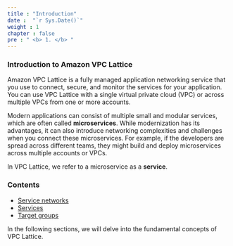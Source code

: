 ```yaml
---
title : "Introduction"
date :  "`r Sys.Date()`" 
weight : 1 
chapter : false
pre : " <b> 1. </b> "
---
```


### Introduction to Amazon VPC Lattice

Amazon VPC Lattice is a fully managed application networking service that you use to connect, secure, and monitor the services for your application. You can use VPC Lattice with a single virtual private cloud (VPC) or across multiple VPCs from one or more accounts.

Modern applications can consist of multiple small and modular services, which are often called **microservices**. While modernization has its advantages, it can also introduce networking complexities and challenges when you connect these microservices. For example, if the developers are spread across different teams, they might build and deploy microservices across multiple accounts or VPCs.

In VPC Lattice, we refer to a microservice as a **service**.

### Contents

- [Service networks](1.1-servicenetworks/)
- [Services](1.2-services/)
- [Target groups](1.3-targetgroups/)

In the following sections, we will delve into the fundamental concepts of VPC Lattice.
